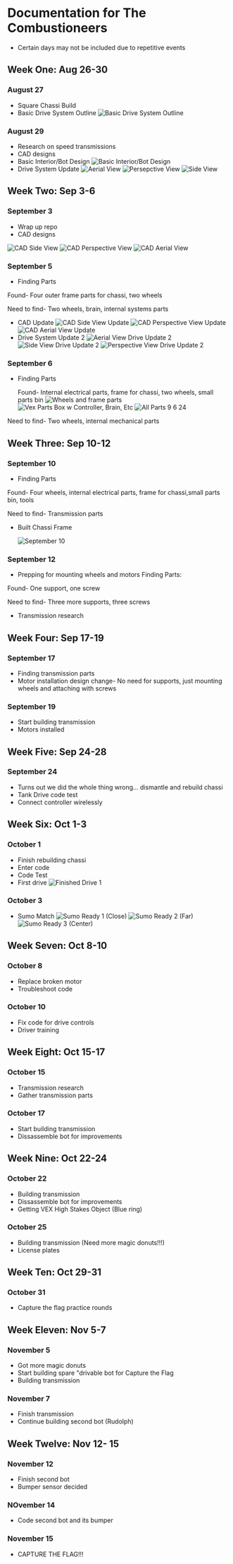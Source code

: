 # Documentation for The Combustioneers
* Certain days may not be included due to repetitive events
## Week One: Aug 26-30
### August 27
* Square Chassi Build
* Basic Drive System Outline
![Basic Drive System Outline](https://github.com/user-attachments/assets/6d866c57-18fc-4c85-b752-21fcf7b400f4)
### August 29
* Research on speed transmissions
* CAD designs
* Basic Interior/Bot Design
![Basic Interior/Bot Design](https://github.com/user-attachments/assets/40372435-681d-44c5-b181-f1484e6b251e)
* Drive System Update
![Aerial View](https://github.com/user-attachments/assets/5454442d-fc99-4a5a-bfd6-e24f5ef49439)
![Persepctive View](https://github.com/user-attachments/assets/ed0d26ca-7a65-4e10-84de-64b0c316ed3e)
![Side View](https://github.com/user-attachments/assets/d495011e-51d0-402a-aab9-b334528414fe)
## Week Two: Sep 3-6
### September 3
* Wrap up repo
* CAD designs

![CAD Side View](https://github.com/user-attachments/assets/db8f7d01-a717-484d-b247-7e0f69f3dcc2)
![CAD Perspective View](https://github.com/user-attachments/assets/e686eb36-a8d6-4a6f-b07c-4d6fd3c716d7)
![CAD Aerial View](https://github.com/user-attachments/assets/4340ea00-f082-4ebf-8ce8-32ce17e14912)
### September 5
* Finding Parts

Found- Four outer frame parts for chassi, two wheels

Need to find- Two wheels, brain, internal systems parts
* CAD Update
![CAD Side View Update](https://github.com/user-attachments/assets/40102126-7a22-4e79-b542-a92e5180d971)
![CAD Perspective View Update](https://github.com/user-attachments/assets/bf522dfc-318f-48a3-ba34-519c67d400a3)
![CAD Aerial View Update](https://github.com/user-attachments/assets/1e1428e9-d545-448b-97cf-dd8a4a1819c4)
* Drive System Update 2
![Aerial View Drive Update 2](https://github.com/user-attachments/assets/61ff2dd8-1ae5-4557-8f64-11968f61d7f7)
![Side View Drive Update 2](https://github.com/user-attachments/assets/acac23e4-3b06-498e-b68a-c1e4757b4d65)
![Perspective View Drive Update 2](https://github.com/user-attachments/assets/db176e6f-9a76-40b9-b72a-6c76c6cd2eec)
### September 6
* Finding Parts

  Found- Internal electrical parts, frame for chassi, two wheels, small parts bin
 ![Wheels and frame parts](https://github.com/user-attachments/assets/d93940f9-8d6d-4f00-a15d-3827aba1986a)
![Vex Parts Box w  Controller, Brain, Etc](https://github.com/user-attachments/assets/449e8b4a-d20b-484d-b5b9-5fba12e07b0c)
![All Parts 9 6 24](https://github.com/user-attachments/assets/cc0c8117-609c-499f-94e3-b2e1dc124427)


Need to find- Two wheels, internal mechanical parts
## Week Three: Sep 10-12
### September 10
* Finding Parts

Found- Four wheels, internal electrical parts, frame for chassi,small parts bin, tools

Need to find- Transmission parts

* Built Chassi Frame

   ![September 10](https://github.com/user-attachments/assets/2e1a1125-c5cf-48b6-92ee-2ffeea32539a)
### September 12
* Prepping for mounting wheels and motors
Finding Parts:

Found- One support, one screw

Need to find- Three more supports, three screws
* Transmission research

## Week Four: Sep 17-19
### September 17
* Finding transmission parts
* Motor installation design change- No need for supports, just mounting wheels and attaching with screws
### September 19 
* Start building transmission
* Motors installed
## Week Five: Sep 24-28
### September 24
* Turns out we did the whole thing wrong... dismantle and rebuild chassi
* Tank Drive code test
* Connect controller wirelessly
## Week Six: Oct 1-3
### October 1
* Finish rebuilding chassi
* Enter code
* Code Test
* First drive
![Finished Drive 1](https://github.com/user-attachments/assets/65538152-16b9-4929-bd8d-6a8693a1a4bd)
### October 3
* Sumo Match
![Sumo Ready 1 (Close)](https://github.com/user-attachments/assets/b231aa6d-67dc-4085-8497-a708a969ea92)
![Sumo Ready 2 (Far)](https://github.com/user-attachments/assets/e97fa31b-8b0e-4ec9-8340-a761787f5914)
![Sumo Ready 3 (Center)](https://github.com/user-attachments/assets/c13c2280-2c5d-49ed-9be2-b28f4374d3db)
## Week Seven: Oct 8-10
### October 8
* Replace broken motor
* Troubleshoot code
### October 10 
* Fix code for drive controls
* Driver training
## Week Eight: Oct 15-17
### October 15
* Transmission research
* Gather transmission parts
### October 17
* Start building transmission
* Dissassemble bot for improvements
## Week Nine: Oct 22-24
### October 22
* Building transmission
* Dissassemble bot for improvements
* Getting VEX High Stakes Object (Blue ring)
### October 25
* Building transmission (Need more magic donuts!!!)
* License plates
## Week Ten: Oct 29-31
### October 31
* Capture the flag practice rounds
## Week Eleven: Nov 5-7
### November 5
* Got more magic donuts
* Start building spare "drivable bot for Capture the Flag
* Building transmission
### November 7
* Finish transmission
* Continue building second bot (Rudolph)
## Week Twelve: Nov 12- 15 
### November 12
* Finish second bot
* Bumper sensor decided
### NOvember 14
* Code second bot and its bumper
### November 15
* CAPTURE THE FLAG!!!
  


